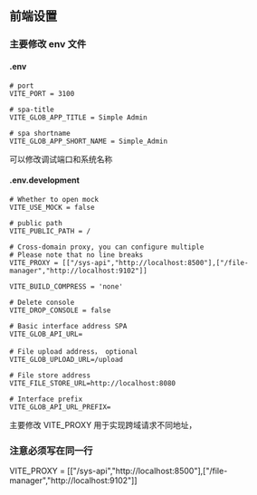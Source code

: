 ## 前端设置

### 主要修改 env 文件


#### .env

```text
# port
VITE_PORT = 3100

# spa-title
VITE_GLOB_APP_TITLE = Simple Admin

# spa shortname
VITE_GLOB_APP_SHORT_NAME = Simple_Admin

```

可以修改调试端口和系统名称


#### .env.development

```text
# Whether to open mock
VITE_USE_MOCK = false

# public path
VITE_PUBLIC_PATH = /

# Cross-domain proxy, you can configure multiple
# Please note that no line breaks
VITE_PROXY = [["/sys-api","http://localhost:8500"],["/file-manager","http://localhost:9102"]]

VITE_BUILD_COMPRESS = 'none'

# Delete console
VITE_DROP_CONSOLE = false

# Basic interface address SPA
VITE_GLOB_API_URL=

# File upload address， optional
VITE_GLOB_UPLOAD_URL=/upload

# File store address
VITE_FILE_STORE_URL=http://localhost:8080

# Interface prefix
VITE_GLOB_API_URL_PREFIX=

```

主要修改 VITE_PROXY 用于实现跨域请求不同地址，
### 注意必须写在同一行
VITE_PROXY = [["/sys-api","http://localhost:8500"],["/file-manager","http://localhost:9102"]]